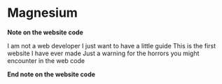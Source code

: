 # Magnesium

**Note on the website code**

I am not a web developer
I just want to have a little guide
This is the first website I have ever made
Just a warning for the horrors you might encounter in the web code

**End note on the website code**